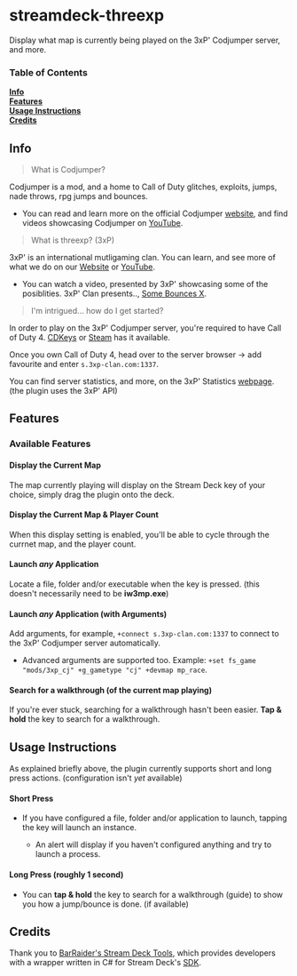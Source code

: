 # streamdeck-threexp

Display what map is currently being played on the 3xP' Codjumper server, and more.

### Table of Contents

**[Info](#info)**<br>
**[Features](#features)**<br>
**[Usage Instructions](#usage-instructions)**<br>
**[Credits](#credits)**<br>

## Info

> What is Codjumper?

Codjumper is a mod, and a home to Call of Duty glitches, exploits, jumps, nade throws, rpg jumps and bounces.

* You can read and learn more on the official Codjumper [website](https://www.codjumper.com/faqs.php#what1), and find videos showcasing Codjumper on [YouTube](https://www.youtube.com/CoDJumper).

> What is threexp? (3xP)

3xP' is an international mutligaming clan. You can learn, and see more of what we do on our [Website](https://3xp-clan.com/) or [YouTube](https://www.youtube.com/channel/UCIFzjEtaUue7Ldirx8me6lg).

* You can watch a video, presented by 3xP' showcasing some of the posiblities. 3xP' Clan presents.., [Some Bounces X](https://www.youtube.com/watch?v=vUG_2WJmnco).

> I'm intrigued... how do I get started?

In order to play on the 3xP' Codjumper server, you're required to have Call of Duty 4. [CDKeys](https://www.cdkeys.com/pc/games/call-of-duty-4-modern-warfare-pc-cd-key-steam) or [Steam](https://store.steampowered.com/app/7940/Call_of_Duty_4_Modern_Warfare/) has it available.

Once you own Call of Duty 4, head over to the server browser -> add favourite and enter `s.3xp-clan.com:1337`.

You can find server statistics, and more, on the 3xP' Statistics [webpage](https://stats.3xp-clan.com/server/7). (the plugin uses the 3xP' API)

## Features

### Available Features

#### Display the Current Map

The map currently playing will display on the Stream Deck key of your choice, simply drag the plugin onto the deck.

#### Display the Current Map & Player Count

When this display setting is enabled, you'll be able to cycle through the currnet map, and the player count.

#### Launch *any* Application

Locate a file, folder and/or executable when the key is pressed. (this doesn't necessarily need to be **iw3mp.exe**)

#### Launch *any* Application (with Arguments)

Add arguments, for example, `+connect s.3xp-clan.com:1337` to connect to the 3xP' Codjumper server automatically.

* Advanced arguments are supported too. Example: `+set fs_game "mods/3xp_cj" +g_gametype "cj" +devmap mp_race`.

#### Search for a walkthrough (of the current map playing)

If you're ever stuck, searching for a walkthrough hasn't been easier. **Tap & hold** the key to search for a walkthrough.

## Usage Instructions

As explained briefly above, the plugin currently supports short and long press actions. (configuration isn't *yet* available)

#### Short Press

* If you have configured a file, folder and/or application to launch, tapping the key will launch an instance.

  * An alert will display if you haven't configured anything and try to launch a process.

#### Long Press (roughly 1 second)

* You can **tap & hold** the key to search for a walkthrough (guide) to show you how a jump/bounce is done. (if available)

## Credits

Thank you to [BarRaider's Stream Deck Tools](https://github.com/BarRaider/streamdeck-tools), which provides developers with a wrapper written in C# for Stream Deck's [SDK](https://developer.elgato.com/documentation/stream-deck/sdk/overview/).
